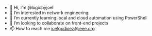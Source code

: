 - 👋 Hi, I’m @logicbyjoel
- 👀 I’m interested in network engineering
- 🌱 I’m currently learning local and cloud automation using PowerShell
- 💞️ I’m looking to collaborate on front-end projects
- 📫 How to reach me joelgodinez@ieee.org

<!---
logicbyjoel/logicbyjoel is a ✨ special ✨ repository because its `README.md` (this file) appears on your GitHub profile.
You can click the Preview link to take a look at your changes.
--->
